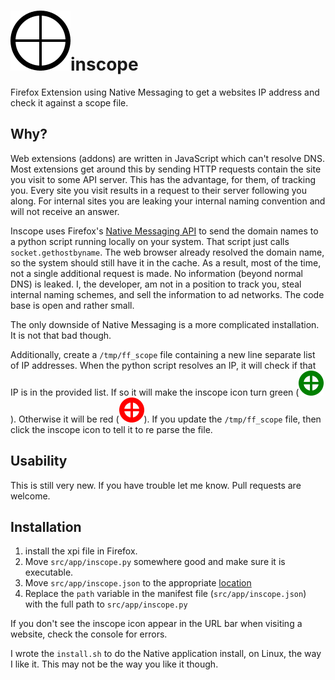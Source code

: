 # ![scope icon](./src/extention/icons/scope.svg)inscope
Firefox Extension using Native Messaging to get a websites IP address and check
it against a scope file.

## Why?
Web extensions (addons) are written in JavaScript which can't resolve DNS. Most
extensions get around this by sending HTTP requests contain the site you
visit to some API server. This has the advantage, for them, of tracking you.
Every site you visit results in a request to their server following you along.
For internal sites you are leaking your internal naming convention and will not
receive an answer.

Inscope uses Firefox's [Native Messaging
API](https://developer.mozilla.org/en-US/docs/Mozilla/Add-ons/WebExtensions/Native_messaging)
to send the domain names to a python script running locally on your system.
That script just calls `socket.gethostbyname`. The web browser already resolved
the domain name, so the system should still have it in the cache. As a result,
most of the time, not a single additional request is made. No information
(beyond normal DNS) is leaked. I, the developer, am not in a position to track
you, steal internal naming schemes, and sell the information to ad networks.
The code base is open and rather small.

The only downside of Native Messaging is a more complicated installation. It is
not that bad though. 

Additionally, create a `/tmp/ff_scope` file containing a new line separate list
of IP addresses. When the python script resolves an IP, it will check if that
IP is in the provided list. If so it will make the inscope icon turn green
(![scope icon](./src/extention/icons/green.svg)). Otherwise it will be red
(![scope icon](./src/extention/icons/red.svg)). If you update the
`/tmp/ff_scope` file, then click the inscope icon to tell it to re parse the
file.


## Usability
This is still very new. If you have trouble let me know. Pull requests are
welcome.

## Installation
1. install the xpi file in Firefox.
2. Move `src/app/inscope.py` somewhere good and make sure it is executable.
3. Move `src/app/inscope.json` to the appropriate [location](https://developer.mozilla.org/en-US/docs/Mozilla/Add-ons/WebExtensions/Native_manifests#Manifest_location)
4. Replace the `path` variable in the manifest file (`src/app/inscope.json`)
with the full path to `src/app/inscope.py`

If you don't see the inscope icon appear in the URL bar when visiting a website, 
check the console for errors.

I wrote the `install.sh` to do the Native application install, on Linux, the
way I like it. This may not be the way you like it though.
